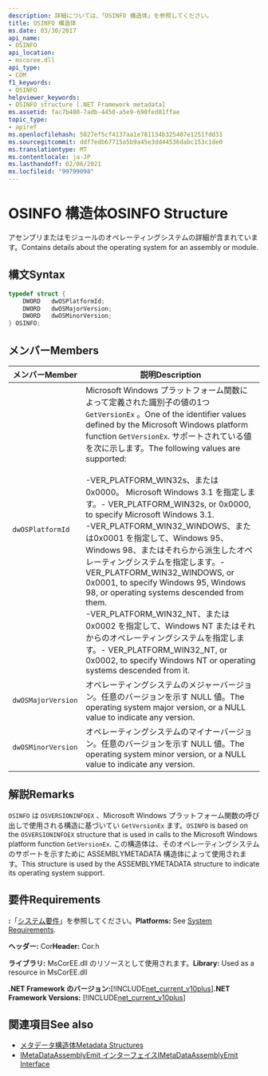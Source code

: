 ```yaml
---
description: 詳細については、「OSINFO 構造体」を参照してください。
title: OSINFO 構造体
ms.date: 03/30/2017
api_name:
- OSINFO
api_location:
- mscoree.dll
api_type:
- COM
f1_keywords:
- OSINFO
helpviewer_keywords:
- OSINFO structure [.NET Framework metadata]
ms.assetid: fac7b480-7adb-4450-a5e9-690fed81ffae
topic_type:
- apiref
ms.openlocfilehash: 5027ef5cf4137aa1e781134b325407e1251fdd31
ms.sourcegitcommit: ddf7edb67715a5b9a45e3dd44536dabc153c1de0
ms.translationtype: MT
ms.contentlocale: ja-JP
ms.lasthandoff: 02/06/2021
ms.locfileid: "99799098"
---
```

# <a name="osinfo-structure"></a><span data-ttu-id="d7c40-103">OSINFO 構造体</span><span class="sxs-lookup"><span data-stu-id="d7c40-103">OSINFO Structure</span></span>

<span data-ttu-id="d7c40-104">アセンブリまたはモジュールのオペレーティングシステムの詳細が含まれています。</span><span class="sxs-lookup"><span data-stu-id="d7c40-104">Contains details about the operating system for an assembly or module.</span></span>  
  
## <a name="syntax"></a><span data-ttu-id="d7c40-105">構文</span><span class="sxs-lookup"><span data-stu-id="d7c40-105">Syntax</span></span>  
  
```cpp  
typedef struct {  
    DWORD   dwOSPlatformId;  
    DWORD   dwOSMajorVersion;
    DWORD   dwOSMinorVersion;
} OSINFO;  
```  
  
## <a name="members"></a><span data-ttu-id="d7c40-106">メンバー</span><span class="sxs-lookup"><span data-stu-id="d7c40-106">Members</span></span>  
  
|<span data-ttu-id="d7c40-107">メンバー</span><span class="sxs-lookup"><span data-stu-id="d7c40-107">Member</span></span>|<span data-ttu-id="d7c40-108">説明</span><span class="sxs-lookup"><span data-stu-id="d7c40-108">Description</span></span>|  
|------------|-----------------|  
|`dwOSPlatformId`|<span data-ttu-id="d7c40-109">Microsoft Windows プラットフォーム関数によって定義された識別子の値の1つ `GetVersionEx` 。</span><span class="sxs-lookup"><span data-stu-id="d7c40-109">One of the identifier values defined by the Microsoft Windows platform function `GetVersionEx`.</span></span> <span data-ttu-id="d7c40-110">サポートされている値を次に示します。</span><span class="sxs-lookup"><span data-stu-id="d7c40-110">The following values are supported:</span></span><br /><br /> <span data-ttu-id="d7c40-111">-VER_PLATFORM_WIN32s、または0x0000。 Microsoft Windows 3.1 を指定します。</span><span class="sxs-lookup"><span data-stu-id="d7c40-111">-   VER_PLATFORM_WIN32s, or 0x0000, to specify Microsoft Windows 3.1.</span></span><br /><span data-ttu-id="d7c40-112">-VER_PLATFORM_WIN32_WINDOWS、または0x0001 を指定して、Windows 95、Windows 98、またはそれらから派生したオペレーティングシステムを指定します。</span><span class="sxs-lookup"><span data-stu-id="d7c40-112">-   VER_PLATFORM_WIN32_WINDOWS, or 0x0001, to specify Windows 95, Windows 98, or operating systems descended from them.</span></span><br /><span data-ttu-id="d7c40-113">-VER_PLATFORM_WIN32_NT、または0x0002 を指定して、Windows NT またはそれからのオペレーティングシステムを指定します。</span><span class="sxs-lookup"><span data-stu-id="d7c40-113">-   VER_PLATFORM_WIN32_NT, or 0x0002, to specify Windows NT or operating systems descended from it.</span></span>|  
|`dwOSMajorVersion`|<span data-ttu-id="d7c40-114">オペレーティングシステムのメジャーバージョン。任意のバージョンを示す NULL 値。</span><span class="sxs-lookup"><span data-stu-id="d7c40-114">The operating system major version, or a NULL value to indicate any version.</span></span>|  
|`dwOSMinorVersion`|<span data-ttu-id="d7c40-115">オペレーティングシステムのマイナーバージョン。任意のバージョンを示す NULL 値。</span><span class="sxs-lookup"><span data-stu-id="d7c40-115">The operating system minor version, or a NULL value to indicate any version.</span></span>|  
  
## <a name="remarks"></a><span data-ttu-id="d7c40-116">解説</span><span class="sxs-lookup"><span data-stu-id="d7c40-116">Remarks</span></span>  

 <span data-ttu-id="d7c40-117">`OSINFO` は `OSVERSIONINFOEX` 、Microsoft Windows プラットフォーム関数の呼び出しで使用される構造に基づいてい `GetVersionEx` ます。</span><span class="sxs-lookup"><span data-stu-id="d7c40-117">`OSINFO` is based on the `OSVERSIONINFOEX` structure that is used in calls to the Microsoft Windows platform function `GetVersionEx`.</span></span> <span data-ttu-id="d7c40-118">この構造体は、そのオペレーティングシステムのサポートを示すために ASSEMBLYMETADATA 構造体によって使用されます。</span><span class="sxs-lookup"><span data-stu-id="d7c40-118">This structure is used by the ASSEMBLYMETADATA structure to indicate its operating system support.</span></span>  
  
## <a name="requirements"></a><span data-ttu-id="d7c40-119">要件</span><span class="sxs-lookup"><span data-stu-id="d7c40-119">Requirements</span></span>  

 <span data-ttu-id="d7c40-120">**:**「[システム要件](../../get-started/system-requirements.md)」を参照してください。</span><span class="sxs-lookup"><span data-stu-id="d7c40-120">**Platforms:** See [System Requirements](../../get-started/system-requirements.md).</span></span>  
  
 <span data-ttu-id="d7c40-121">**ヘッダー:** Cor</span><span class="sxs-lookup"><span data-stu-id="d7c40-121">**Header:** Cor.h</span></span>  
  
 <span data-ttu-id="d7c40-122">**ライブラリ:** MsCorEE.dll のリソースとして使用されます。</span><span class="sxs-lookup"><span data-stu-id="d7c40-122">**Library:** Used as a resource in MsCorEE.dll</span></span>  
  
 <span data-ttu-id="d7c40-123">**.NET Framework のバージョン:**[!INCLUDE[net_current_v10plus](../../../../includes/net-current-v10plus-md.md)]</span><span class="sxs-lookup"><span data-stu-id="d7c40-123">**.NET Framework Versions:** [!INCLUDE[net_current_v10plus](../../../../includes/net-current-v10plus-md.md)]</span></span>  
  
## <a name="see-also"></a><span data-ttu-id="d7c40-124">関連項目</span><span class="sxs-lookup"><span data-stu-id="d7c40-124">See also</span></span>

- [<span data-ttu-id="d7c40-125">メタデータ構造体</span><span class="sxs-lookup"><span data-stu-id="d7c40-125">Metadata Structures</span></span>](metadata-structures.md)
- [<span data-ttu-id="d7c40-126">IMetaDataAssemblyEmit インターフェイス</span><span class="sxs-lookup"><span data-stu-id="d7c40-126">IMetaDataAssemblyEmit Interface</span></span>](imetadataassemblyemit-interface.md)
